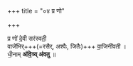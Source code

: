 +++
title = "०४ प्र णो"

+++

प्र णो॑ दे॒वी सर॑स्वती॒  
वाजे॑भिर्+++(=रसैर्, अश्वैः, जितैः)+++ वा॒जिनी॑वती ।  
धी॒नाम् **अ॑वि॒त्र्य् अ॑वतु** ॥
